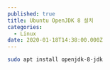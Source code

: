 ```yaml
---
published: true
title: Ubuntu OpenJDK 8 설치
categories:
  - Linux
date: 2020-01-18T14:38:00.000Z
---
```


```bash
sudo apt install openjdk-8-jdk
```